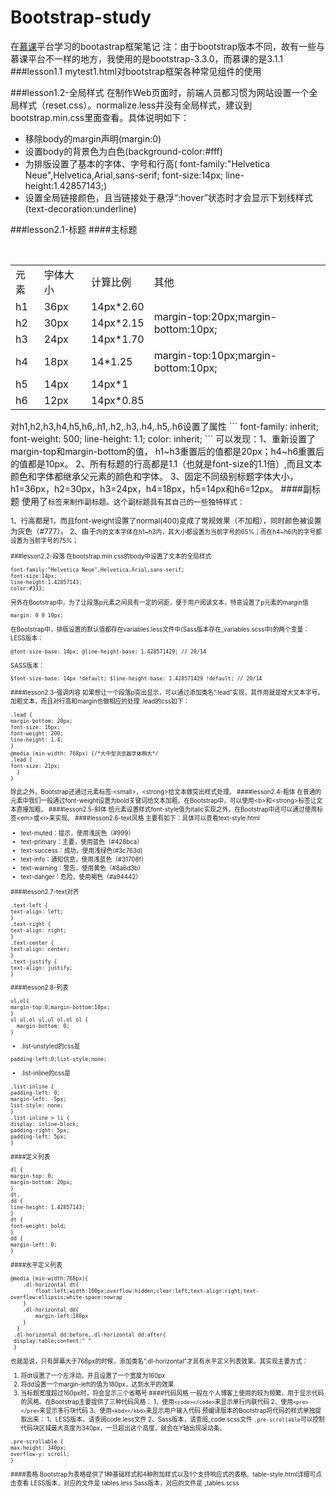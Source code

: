 # Bootstrap-study

在[慕课](http://www.imooc.com/video/3399)平台学习的bootastrap框架笔记
注：由于bootstrap版本不同，故有一些与慕课平台不一样的地方，我使用的是bootstrap-3.3.0，而慕课的是3.1.1
###lesson1.1
mytest1.html对bootstrap框架各种常见组件的使用

###lesson1.2-全局样式
在制作Web页面时，前端人员都习惯为网站设置一个全局样式（reset.css）。normalize.less并没有全局样式，建议到bootstrap.min.css里面查看。具体说明如下：

- 移除body的margin声明(margin:0)
- 设置body的背景色为白色(background-color:#fff)
- 为排版设置了基本的字体、字号和行高(
  font-family:"Helvetica Neue",Helvetica,Arial,sans-serif;
 	font-size:14px;
 	line-height:1.42857143;)
- 设置全局链接颜色，且当链接处于悬浮“:hover”状态时才会显示下划线样式(text-decoration:underline)

###lesson2.1-标题
####主标题
<table>
  <tr>
  <td>元素</td>
  <td>字体大小</td>
  <td>计算比例</td>
  <td>其他</td>
  </tr>
  <tr>
  <td>h1</td>
  <td>36px</td>
  <td>14px*2.60</td>
  <td rowspan="3">margin-top:20px;margin-bottom:10px;</td>
  </tr>
  <tr>
  <td>h2</td>
  <td>30px</td>
  <td>14px*2.15</td>
  </tr>
  <tr>
  <td>h3</td>
  <td>24px</td>
  <td>14px*1.70</td>
  </tr>
  <tr>
  <td>h4</td>
  <td>18px</td>
  <td>14*1.25</td>
  <td>margin-top:10px;margin-bottom:10px;</td>
  </tr>
  <tr>
  <td>h5</td>
  <td>14px</td>
  <td>14px*1</td>
  </tr>
  <tr>
  <td>h6</td>
  <td>12px</td>
  <td>14px*0.85</td>
  </tr>
</table>
对h1,h2,h3,h4,h5,h6,.h1,.h2,.h3,.h4,.h5,.h6设置了属性
```
  font-family: inherit;
  font-weight: 500;
  line-height: 1.1;
  color: inherit;
 ```
 可以发现：1、重新设置了margin-top和margin-bottom的值，  h1~h3重置后的值都是20px；h4~h6重置后的值都是10px。
2、所有标题的行高都是1.1（也就是font-size的1.1倍）,而且文本颜色和字体都继承父元素的颜色和字体。
3、固定不同级别标题字体大小，h1=36px，h2=30px，h3=24px，h4=18px，h5=14px和h6=12px。
####副标题
使用了<small>标签来制作副标题。这个副标题具有其自己的一些独特样式：

1、行高都是1，而且font-weight设置了normal(400)变成了常规效果（不加粗），同时颜色被设置为灰色（#777）。
2、由于<small>内的文本字体在h1~h3内，其大小都设置为当前字号的65%；而在h4~h6内的字号都设置为当前字号的75%；

###lesson2.2-段落
在bootstrap.min.css的body中设置了文本的全局样式

```
font-family:"Helvetica Neue",Helvetica,Arial,sans-serif;
font-size:14px;
line-height:1.42857143;
color:#333;
```
另外在Bootstrap中，为了让段落p元素之间具有一定的间距，便于用户阅读文本，特意设置了p元素的margin值
```
margin: 0 0 10px;
```
在Bootstrap中，排版设置的默认值都存在variables.less文件中(Sass版本存在_variables.scss中)的两个变量：
LESS版本：
```
@font-size-base: 14px; @line-height-base: 1.428571429; // 20/14
```
SASS版本：
```
$font-size-base: 14px !default; $line-height-base: 1.428571429 !default; // 20/14
```

####lesson2.3-强调内容
如果想让一个段落p突出显示，可以通过添加类名“.lead”实现，其作用就是增大文本字号，加粗文本，而且对行高和margin也做相应的处理
.lead的css如下：
```
.lead {
margin-bottom: 20px;
font-size: 16px;
font-weight: 200;
line-height: 1.4;
}
@media (min-width: 768px) {/*大中型浏览器字体稍大*/
.lead {
font-size: 21px;
  }
}
```
除此之外，Bootstrap还通过元素标签:&lt;small&gt;，&lt;strong&gt;给文本做突出样式处理。
####lesson2.4-粗体
在普通的元素中我们一般通过font-weight设置为bold关键词给文本加粗。在Bootstrap中，可以使用&lt;b&gt;和&lt;strong&gt;标签让文本直接加粗。
####lesson2.5-斜体
给元素设置样式font-style值为italic实现之外，在Bootstrap中还可以通过使用标签&lt;em&gt;或&lt;i&gt;来实现。
####lesson2.6-text风格
主要有如下：具体可以查看text-style.html
- text-muted：提示，使用浅灰色（#999）
- text-primary：主要，使用蓝色（#428bca）
- text-success：成功，使用浅绿色(#3c763d)
- text-info：通知信息，使用浅蓝色（#31708f）
- text-warning：警告，使用黄色（#8a6d3b）
- text-danger：危险，使用褐色（#a94442）


####lesson2.7-text对齐
```
.text-left {
text-align: left;
}
.text-right {
text-align: right;
}
.text-center {
text-align: center;
}
.text-justify {
text-align: justify;
}
```
####lesson2.8-列表
```
ul,ol{
margin-top:0;margin-bottom:10px;
}
ul ul,ol ul,ul ol,ol ol {
  margin-bottom: 0;
}
```
- .list-unstyled的css是 
```
padding-left:0;list-style:none;
```
- .list-inline的css是
```
.list-inline {
padding-left: 0;
margin-left: -5px;
list-style: none;
}
.list-inline > li {
display: inline-block;
padding-right: 5px;
padding-left: 5px;
}
```
####定义列表
```
dl {
margin-top: 0;
margin-bottom: 20px;
}
dt,
dd {
line-height: 1.42857143;
}
dt {
font-weight: bold;
}
dd {
margin-left: 0;
}
```
####水平定义列表
```
@media (min-width:768px){
 	.dl-horizontal dt{
 		float:left;width:160px;overflow:hidden;clear:left;text-align:right;text-overflow:ellipsis;white-space:nowrap
 	}
 	.dl-horizontal dd{
 		margin-left:180px
 	}
  }
 .dl-horizontal dd:before,.dl-horizontal dd:after{
 display:table;content:" "
 }
```
也就是说，只有屏幕大于768px的时候，添加类名“.dl-horizontal”才具有水平定义列表效果。其实现主要方式：
1. 将dt设置了一个左浮动，并且设置了一个宽度为160px
2. 将dd设置一个margin-left的值为180px，达到水平的效果
3. 当标题宽度超过160px时，将会显示三个省略号
####代码风格
一般在个人博客上使用的较为频繁，用于显示代码的风格。在Bootstrap主要提供了三种代码风格：
1、使用```<code></code>```来显示单行内联代码
2、使用```<pre></pre>```来显示多行块代码
3、使用```<kbd></kbd>```来显示用户输入代码
预编译版本的Bootstrap将代码的样式单独提取出来：
1、LESS版本，请查阅code.less文件
2、Sass版本，请查阅_code.scss文件
```.pre-scrollable```可以控制代码块区域最大高度为340px，一旦超出这个高度，就会在Y轴出现滚动条。
```
.pre-scrollable {
max-height: 340px;
overflow-y: scroll;
}
```
####表格
Bootstrap为表格提供了1种基础样式和4种附加样式以及1个支持响应式的表格。table-style.html详细可点击查看
LESS版本，对应的文件是 tables.less
Sass版本，对应的文件是 _tables.scss
